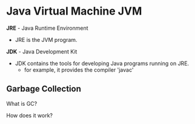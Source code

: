 <extoc></extoc>

# Java Virtual Machine JVM

**JRE** - Java Runtime Environment

- JRE is the JVM program.

**JDK** - Java Development Kit

- JDK contains the tools for developing Java programs running on JRE.
    - for example, it provides the compiler 'javac'

## Garbage Collection


What is GC?

How does it work?